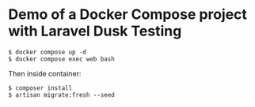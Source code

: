 # Demo of a Docker Compose project with Laravel Dusk Testing

```
$ docker compose up -d
$ docker compose exec web bash
```

Then inside container:

```
$ composer install
$ artisan migrate:fresh --seed
```
